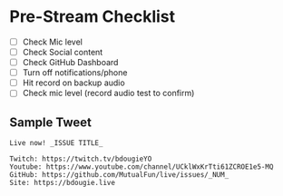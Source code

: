 # Pre-Stream Checklist

- [ ] Check Mic level
- [ ] Check Social content
- [ ] Check GitHub Dashboard
- [ ] Turn off notifications/phone
- [ ] Hit record on backup audio
- [ ] Check mic level (record audio test to confirm)

## Sample Tweet
```
Live now! _ISSUE TITLE_

Twitch: https://twitch.tv/bdougieYO
Youtube: https://www.youtube.com/channel/UCklWxKrTti61ZCROE1e5-MQ
GitHub: https://github.com/MutualFun/live/issues/_NUM_
Site: https://bdougie.live
```
